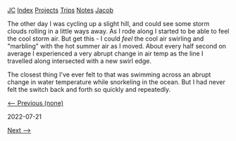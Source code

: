 [JC](/index.html) [Index](/index.html) [Projects](/projects.html) [Trips](/trips.html) [Notes](/notes.html) [Jacob](/about.html)

The other day I was cycling up a slight hill, and could see some storm clouds rolling in a little ways away. As I rode along I started to be able to feel the cool storm air. But get this - I could *feel* the cool air swirling and "marbling" with the hot summer air as I moved. About every half second on average I experienced a very abrupt change in air temp as the line I travelled along intersected with a new swirl edge.

The closest thing I've ever felt to that was swimming across an abrupt change in water temperature while snorkeling in the ocean. But I had never felt the switch back and forth so quickly and repeatedly.

[&lt;-- Previous (none)](/log/swirl_air.html)

2022-07-21

[Next --&gt;](/log/git_commits.html)
